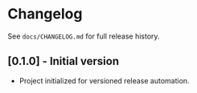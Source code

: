 # Changelog

See `docs/CHANGELOG.md` for full release history.

## [0.1.0] - Initial version
- Project initialized for versioned release automation. 